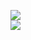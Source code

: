 [![](https://img.shields.io/badge/Made%20With-Github%20Spray-lightgrey.svg?style=for-the-badge&logo=github)](https://github.com/Annihil/github-spray#9074)  
[![](https://i.imgur.com/2DrTn0Z.gif)](https://github.com/Annihil/github-spray)